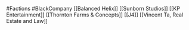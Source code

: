 #Factions #BlackCompany 
[[Balanced Helix]]
[[Sunborn Studios]]
[[KP Entertainment]]
[[Thornton Farms & Concepts]]
[[J4]]
[[Vincent Ta, Real Estate and Law]]